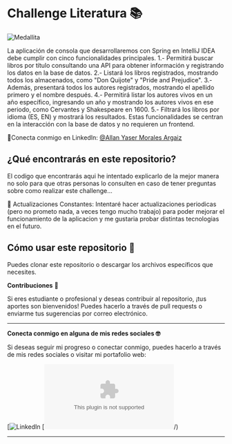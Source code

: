 # Challenge Literatura 📚

![Medallita](./imagenes/badge-literalura.png)

La aplicación de consola que desarrollaremos con Spring en IntelliJ IDEA debe cumplir con cinco funcionalidades principales.
1.- Permitirá buscar libros por título consultando una API para obtener información y registrando los datos en la base de datos. 
2.- Listará los libros registrados, mostrando todos los almacenados, como "Don Quijote" y "Pride and Prejudice". 
3.- Además, presentará todos los autores registrados, mostrando el apellido primero y el nombre después. 
4.- Permitirá listar los autores vivos en un año específico, ingresando un año y mostrando los autores vivos en ese periodo, como Cervantes y Shakespeare en 1600. 
5.- Filtrará los libros por idioma (ES, EN) y mostrará los resultados. Estas funcionalidades se centran en la interacción con la base de datos y no requieren un frontend.

🚀Conecta conmigo en LinkedIn: 
[@Allan Yaser Morales Argaiz](https://www.linkedin.com/in/allan-yaser-morales-argaiz-b4baaa254/)


## ¿Qué encontrarás en este repositorio?

El codigo que encontrarás aqui he intentado explicarlo de la mejor manera no solo para que otras personas lo consulten en caso de tener preguntas sobre como realizar este challenge...



🔄 Actualizaciones Constantes:
Intentaré hacer actualizaciones periodicas (pero no prometo nada, a veces tengo mucho trabajo) para poder mejorar el funcionamiento de la aplicacion y me gustaria probar distintas tecnologias en el futuro.

## Cómo usar este repositorio 🤔
Puedes clonar este repositorio o descargar los archivos específicos que necesites.

**Contribuciones** 🤝

Si eres estudiante o profesional y deseas contribuir al repositorio, ¡tus aportes son bienvenidos! 
Puedes hacerlo a través de pull requests o enviarme tus sugerencias por correo electrónico.

---

**Conecta conmigo en alguna de mis redes sociales 🤓**

Si deseas seguir mi progreso o conectar conmigo, puedes hacerlo a través de mis redes sociales o visitar mi portafolio web:

[![LinkedIn](https://www.linkedin.com/in/allan-yaser-morales-argaiz-b4baaa254/)
[![CORREO](extreme_allan@hotmail.com)/)

---

